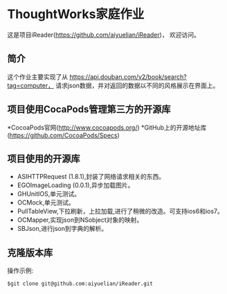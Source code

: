 
# ThoughtWorks家庭作业


这是项目iReader(https://github.com/aiyuelian/iReader)，
欢迎访问。

## 简介

这个作业主要实现了从 https://api.douban.com/v2/book/search?tag=computer，
请求json数据，并对返回的数据以不同的风格展示在界面上。

## 项目使用CocaPods管理第三方的开源库

*CocoaPods官网(http://www.cocoapods.org/)
*GitHub上的开源地址库(https://github.com/CocoaPods/Specs)

## 项目使用的开源库

* ASIHTTPRequest (1.8.1),封装了网络请求相关的东西。
* EGOImageLoading (0.0.1),异步加载图片。
* GHUnitIOS,单元测试。
* OCMock,单元测试。
* PullTableView,下拉刷新，上拉加载,进行了稍微的改造。可支持ios6和ios7。
* OCMapper,实现json到NSobject对象的映射。
* SBJson,进行json到字典的解析。

## 克隆版本库
   
操作示例:
    
    $git clone git@github.com:aiyuelian/iReader.git
